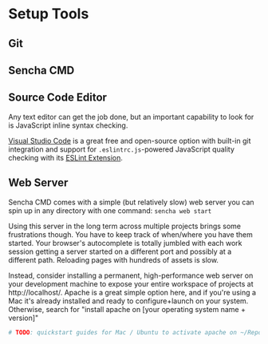 # Setup Tools

## Git

## Sencha CMD

## Source Code Editor

Any text editor can get the job done, but an important capability to look for is JavaScript inline syntax checking.

[Visual Studio Code](https://code.visualstudio.com/) is a great free and open-source option with built-in git integration and support for `.eslintrc.js`-powered JavaScript quality checking with its [ESLint Extension](https://marketplace.visualstudio.com/items?itemName=dbaeumer.vscode-eslint).

## Web Server

Sencha CMD comes with a simple (but relatively slow) web server you can spin up in any directory with one command: `sencha web start`

Using this server in the long term across multiple projects brings some frustrations though. You have to keep track of when/where you have them started. Your browser's autocomplete is totally jumbled with each work session getting a server started on a different port and possibly at a different path. Reloading pages with hundreds of assets is slow.

Instead, consider installing a permanent, high-performance web server on your development machine to expose your entire workspace of projects at http://localhost/. Apache is a great simple option here, and if you're using a Mac it's already installed and ready to configure+launch on your system. Otherwise, search for "install apache on [your operating system name + version]"

```bash
# TODO: quickstart guides for Mac / Ubuntu to activate apache on ~/Repositories
```
